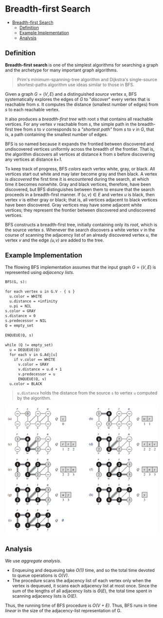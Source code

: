 # Breadth-first Search

- [Breadth-first Search](#breadth-first-search)
  - [Definition](#definition)
  - [Example Implementation](#example-implementation)
  - [Analysis](#analysis)

## Definition

**Breadth-first search** is one of the simplest algorithms for searching a graph and the archetype for many important graph algorithms.

> Prim's minimum-spanning-tree algorithm and Dijkstra's single-source shortest-paths algorithm use ideas similar to those in BFS.

Given a graph $G = (V,E)$ and a distinguished *source* vertex *s*, BFS systematically explores the edges of *G* to "*discover*" every vertex that is reachable from *s*. It computes the distance (smallest number of edges) from *s* to each reachable vertex.

It also produces a *breadth-first tree* with root *s* that contains all reachable vertices. For any vertex *v* reachable from *s*, the simple path in the breadth-first tree from *s* to *v* corresponds to a *"shortest path"* from *s* to *v* in *G*, that is, a path containing the smallest number of edges.

BFS is so named because it expands the frontied between discovered and undiscovered vertices uniformly across the breadth of the frontier. That is, the algorithm discovers all vertices at distance *k* from *s* before discovering any vertices at distance *k+1*.

To keep track of progress, BFS *colors* each vertex white, gray, or black. All vertices start out white and may later become gray and then black. A vertex is *discovered* the first time it is encountered during the search, at which time it becomes nonwhite. Gray and black vertices, therefore, have been discovered, but BFS distinguishes between them to ensure that the search proceeds in a breadth-first manner. If $(u,v) \in E$ and vertex *u* is black, then vertex *v* is either gray or black; that is, all vertices adjacent to black vertices have been discovered. Gray vertices may have some adjacent white vertices; they represent the frontier between discovered and undiscovered vertices.

BFS constructs a breadth-first tree, initially containing only its *root*, which is the source vertex *s*. Whenever the search discovers a white vertex *v* in the course of scanning the adjacency list of an already discovered vertex *u*, the vertex *v* and the edge *(u,v)* are added to the tree.

## Example Implementation

The fllowing BFS implementation assumes that the input graph $G = (V, E)$ is represented using *adjacency lists*.

```
BFS(G, s):

for each vertex u in G.V - { s }
  u.color = WHITE
  u.distance = +infinity
  u.pi = NIL
s.color = GRAY
s.distance = 0
s.predecessor = NIL
Q = empty_set

ENQUEUE(Q, s)

while (Q != empty_set)
  u = DEQUEUE(Q)
  for each v in G.Adj[u]
    if v.color == WHITE
      v.color = GRAY
      v.distance = u.d + 1
      v.predecessor = u
      ENQUEUE(Q, v)
  u.color = BLACK
```

> `u.distance` holds the distance from the source `s` to vertex `u` computed by the algorithm.

![](2021-12-19-20-41-17.png)

## Analysis

We use *aggregate analysis*.

* Enqueuing and dequeuing take *O(1)* time, and so the total time devoted to queue operations is *O(V)*.
* The procedure scans the adjacency list of each vertex only when the vertex is dequeued, it scans each adjacency list at most once. Since the sum of the lengths of all adjacency lists is $\Theta(E)$, the total time spent in scanning adjacency lists is *O(E)*.

Thus, the running time of BFS procedure is *O(V + E)*. Thus, BFS runs in time *linear* in the size of the adjacency-list representation of G.
